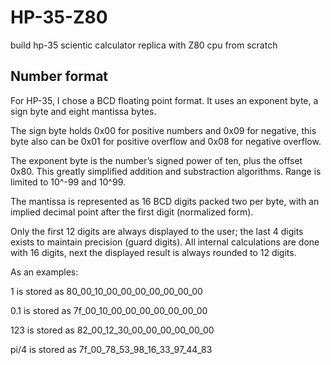 # HP-35-Z80
build hp-35 scientic calculator replica with Z80 cpu from scratch


## Number format

For HP-35, I chose a BCD floating point format. It uses an exponent byte, a sign byte and eight mantissa bytes. 

The sign byte holds 0x00 for positive numbers and 0x09 for negative, this byte also can be 0x01 for positive overflow and 0x08 for negative overflow.

The exponent byte is the number’s signed power of ten, plus the offset 0x80. This greatly simplified addition and substraction algorithms. Range is limited to 10^-99 and 10^99.

The mantissa is represented as 16 BCD digits packed two per byte, with an implied decimal point after the first digit (normalized form).

Only the first 12 digits are always displayed to the user; the last 4 digits exists to maintain precision (guard digits). All internal calculations are done with 16 digits, next the displayed result is always rounded to 12 digits.

As an examples:

1 is stored as 80_00_10_00_00_00_00_00_00_00

0.1 is stored as 7f_00_10_00_00_00_00_00_00_00

123 is stored as 82_00_12_30_00_00_00_00_00_00

pi/4 is stored  as 7f_00_78_53_98_16_33_97_44_83
